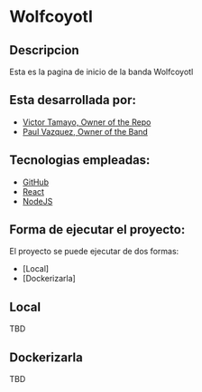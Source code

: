 # Wolfcoyotl

## Descripcion
Esta es la pagina de inicio de la banda Wolfcoyotl

## Esta desarrollada por:

* [Victor Tamayo, Owner of the Repo](https://github.com/VictorTamayoBriones/)
* [Paul Vazquez, Owner of the Band](https://github.com/sr-vazkez)

## Tecnologias empleadas:

* [GitHub](https://github.com)
* [React](https://reactjs.org)
* [NodeJS](https://nodejs.org)
  
## Forma de ejecutar el proyecto:
El proyecto se puede ejecutar de dos formas:
* [Local]
* [Dockerizarla]

## Local

TBD

## Dockerizarla

TBD
